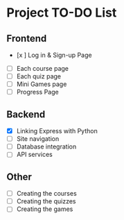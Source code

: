 # Project TO-DO List

## Frontend
- [x ] Log in & Sign-up Page  
- [ ] Each course page  
- [ ] Each quiz page  
- [ ] Mini Games page  
- [ ] Progress Page  

## Backend
- [x] Linking Express with Python  
- [ ] Site navigation  
- [ ] Database integration  
- [ ] API services  

## Other
- [ ] Creating the courses  
- [ ] Creating the quizzes  
- [ ] Creating the games  
